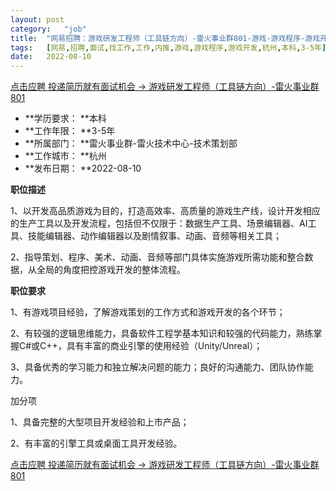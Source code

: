 ```yaml
---
layout:	post
category:	"job"
title:	"网易招聘：游戏研发工程师（工具链方向）-雷火事业群801-游戏-游戏程序-游戏开发-杭州本科3-5年"
tags:	[网易,招聘,面试,找工作,工作,内推,游戏,游戏程序,游戏开发,杭州,本科,3-5年]
date:	2022-08-10
---
```


[点击应聘 投递简历就有面试机会 ->  游戏研发工程师（工具链方向）-雷火事业群801](http://mobile.bole.netease.com/bole/boleDetail?id=38984&employeeId=346f03c3cda5f04c&key=all)



- **学历要求： **本科
- **工作年限： **3-5年
- **所属部门： **雷火事业群-雷火技术中心-技术策划部
- **工作城市： **杭州
- **发布日期： **2022-08-10



**职位描述**

1、以开发高品质游戏为目的，打造高效率、高质量的游戏生产线，设计开发相应的生产工具以及开发流程，包括但不仅限于：数据生产工具、场景编辑器、AI工具、技能编辑器、动作编辑器以及剧情叙事、动画、音频等相关工具；

2、指导策划、程序、美术、动画、音频等部门具体实施游戏所需功能和整合数据，从全局的角度把控游戏开发的整体流程。



**职位要求**

1、有游戏项目经验，了解游戏策划的工作方式和游戏开发的各个环节；

2、有较强的逻辑思维能力，具备软件工程学基本知识和较强的代码能力，熟练掌握C#或C++，具有丰富的商业引擎的使用经验（Unity/Unreal）；

3、具备优秀的学习能力和独立解决问题的能力；良好的沟通能力、团队协作能力。



加分项

1、具备完整的大型项目开发经验和上市产品；

2、有丰富的引擎工具或桌面工具开发经验。



[点击应聘 投递简历就有面试机会 ->  游戏研发工程师（工具链方向）-雷火事业群801](http://mobile.bole.netease.com/bole/boleDetail?id=38984&employeeId=346f03c3cda5f04c&key=all)
